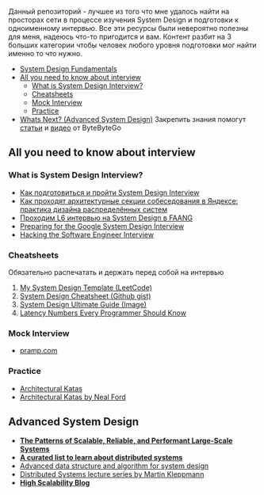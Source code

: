 Данный репозиторий - лучшее из того что мне удалось найти на просторах сети в процессе изучения System Design и подготовки к одноименному интервью. Все эти ресурсы были невероятно полезны для меня, надеюсь что-то пригодится и вам. Контент разбит на 3 больших категории чтобы человек любого уровня подготовки мог найти именно то что  нужно.
- [System Design Fundamentals](#system-design-fundamentals)
- [All you need to know about interview](#all-you-need-to-know-about-interview)
  * [What is System Design Interview?](#what-is-system-design-interview-)
  * [Cheatsheets](#cheatsheets)
  * [Mock Interview](#mock-interview)
  * [Practice](#practice)
- [Whats Next? (Advanced System Design)](#advanced-system-design)
Закрепить знания помогут [cтатьи](https://blog.bytebytego.com/archive) и [видео](https://www.youtube.com/channel/UCZgt6AzoyjslHTC9dz0UoTw) от ByteByteGo
## All you need to know about interview
### What is System Design Interview?
- [Как подготовиться и пройти System Design Interview](https://tellmeabout.tech/how-to-prepare-for-and-pass-the-system-design-interview-78b820589e8)
- [Как проходят архитектурные секции собеседования в Яндексе: практика дизайна распределённых систем](https://habr.com/ru/company/yandex/blog/564132/)
- [Проходим L6 интервью на System Design в FAANG](https://habr.com/ru/post/655663/)
- [Preparing for the Google System Design Interview](https://github.com/jguamie/system-design)
- [Hacking the Software Engineer Interview](https://tianpan.co/hacking-the-software-engineer-interview)
### Cheatsheets
Обязательно распечатать и держать перед собой на интервью 
1. [My System Design Template (LeetCode)](https://leetcode.com/discuss/career/229177/My-System-Design-Template)
2. [System Design Cheatsheet (Github gist)](https://gist.github.com/vasanthk/485d1c25737e8e72759f)
3. [System Design Ultimate Guide (Image)](system-design-guide.jpeg)
4. [Latency Numbers Every Programmer Should Know](https://colin-scott.github.io/personal_website/research/interactive_latency.html)
### Mock Interview
- [pramp.com](https://www.pramp.com/#/)
### Practice
- [Architectural Katas](https://www.architecturalkatas.com/)
- [Architectural Katas by Neal Ford](https://nealford.com/katas/)
## Advanced System Design
- **[The Patterns of Scalable, Reliable, and Performant Large-Scale Systems](https://github.com/binhnguyennus/awesome-scalability)**
- **[A curated list to learn about distributed systems](https://github.com/theanalyst/awesome-distributed-systems)**
- [Advanced data structure and algorithm for system design](https://github.com/resumejob/system-design-algorithms)
- [Distributed Systems lecture series by Martin Kleppmann](https://www.youtube.com/playlist?list=PLeKd45zvjcDFUEv_ohr_HdUFe97RItdiB)
- **[High Scalability Blog](http://highscalability.com/)**
